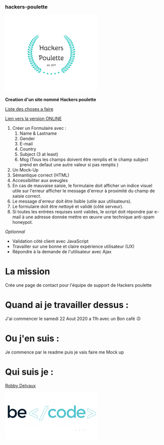 ### hackers-poulette

![Hacker poulette](./assets/img/logo.png)

**Creation d'un site nommé Hackers poulette**

[Liste des choses a faire](https://github.com/becodeorg/CRL-Woods-3.21/tree/master/LearningPath/03.The-Mountain/12.PHP/PHP-Challenges/hackers-poulette)

[Lien vers la version ONLINE](https://delvauxrobby.yj.fr/delvauxrobby.yj.fr/blog/Assets/hackers-poulette/)

1. Créer un Formulaire avec :
    1. Name & Lastname
    2. Gender 
    3. E-mail
    4. Country
    5. Subject (3 at least)
    6. Msg
    (Tous les champs doivent être remplis et le champ subject prend en defaut une autre valeur si pas remplis )
2. Un Mock-Up
3. Sémantique correct (HTML)
4. Accessibiliter aux aveugles 
5. En cas de mauvaise saisie, le formulaire doit afficher un indice visuel utile sur l'erreur
                        afficher le message d'erreur à proximité du champ de saisie correct.
6. Le message d'erreur doit être lisible (utile aux utilisateurs).
7. Le formulaire doit être nettoyé et validé (côté serveur).
8. Si toutes les entrées requises sont valides, le script doit répondre par e-mail à une adresse donnée
    mettre en œuvre une technique anti-spam honeypot.

*Optionnal*
* Validation côté client avec JavaScript
* Travailler sur une bonne et claire expérience utilisateur (UX)
* Répondre à la demande de l'utilisateur avec Ajax

# La mission 

Crée une page de contact pour l'équipe de support de Hackers poulette

# Quand ai je travailler dessus :

J'ai commencer le samedi 22 Aout 2020 a 11h avec un Bon café :D

# Ou j'en suis :

Je commence par le readme puis je vais faire me Mock up

# Qui suis je : 

[Robby Delvaux](https://github.com/Delvaux1986) 

![Becode Logo](/assets/img/becode.png)